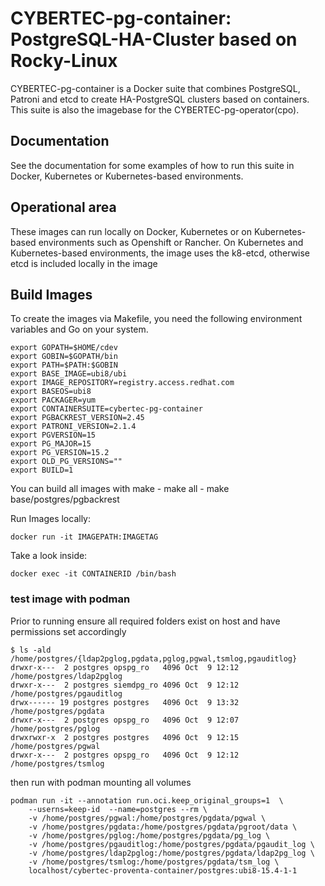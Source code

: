 # CYBERTEC-pg-container: PostgreSQL-HA-Cluster based on Rocky-Linux

<p>CYBERTEC-pg-container is a Docker suite that combines PostgreSQL, Patroni and etcd to create HA-PostgreSQL clusters based on containers. This suite is also the imagebase for the CYBERTEC-pg-operator(cpo).</p>

## Documentation

<p>See the documentation for some examples of how to run this suite in Docker, Kubernetes or Kubernetes-based environments.</p>

## Operational area
<p>These images can run locally on Docker, Kubernetes or on Kubernetes-based environments such as Openshift or Rancher.
On Kubernetes and Kubernetes-based environments, the image uses the k8-etcd, otherwise etcd is included locally in the image</p>

## Build Images

<p>To create the images via Makefile, you need the following environment variables and Go on your system.</p>

    export GOPATH=$HOME/cdev
    export GOBIN=$GOPATH/bin
    export PATH=$PATH:$GOBIN
    export BASE_IMAGE=ubi8/ubi
    export IMAGE_REPOSITORY=registry.access.redhat.com
    export BASEOS=ubi8
    export PACKAGER=yum
    export CONTAINERSUITE=cybertec-pg-container
    export PGBACKREST_VERSION=2.45
    export PATRONI_VERSION=2.1.4
    export PGVERSION=15 
    export PG_MAJOR=15
    export PG_VERSION=15.2
    export OLD_PG_VERSIONS=""
    export BUILD=1

<p>You can build all images with make
- make all
- make base/postgres/pgbackrest</p>
<p>Run Images locally:</p>

    docker run -it IMAGEPATH:IMAGETAG
<p>Take a look inside:</p>

    docker exec -it CONTAINERID /bin/bash

### test image with podman

Prior to running ensure all required folders exist on host and have permissions set accordingly

```
$ ls -ald /home/postgres/{ldap2pglog,pgdata,pglog,pgwal,tsmlog,pgauditlog} 
drwxr-x---  2 postgres opspg_ro   4096 Oct  9 12:12 /home/postgres/ldap2pglog
drwxr-x---  2 postgres siemdpg_ro 4096 Oct  9 12:12 /home/postgres/pgauditlog
drwx------ 19 postgres postgres   4096 Oct  9 13:32 /home/postgres/pgdata
drwxr-x---  2 postgres opspg_ro   4096 Oct  9 12:07 /home/postgres/pglog
drwxrwxr-x  2 postgres postgres   4096 Oct  9 12:15 /home/postgres/pgwal
drwxr-x---  2 postgres opspg_ro   4096 Oct  9 12:12 /home/postgres/tsmlog

```
then run with podman mounting all volumes

```
podman run -it --annotation run.oci.keep_original_groups=1  \
    --userns=keep-id  --name=postgres --rm \
    -v /home/postgres/pgwal:/home/postgres/pgdata/pgwal \
    -v /home/postgres/pgdata:/home/postgres/pgdata/pgroot/data \
    -v /home/postgres/pglog:/home/postgres/pgdata/pg_log \
    -v /home/postgres/pgauditlog:/home/postgres/pgdata/pgaudit_log \
    -v /home/postgres/ldap2pglog:/home/postgres/pgdata/ldap2pg_log \
    -v /home/postgres/tsmlog:/home/postgres/pgdata/tsm_log \
    localhost/cybertec-proventa-container/postgres:ubi8-15.4-1-1

```
